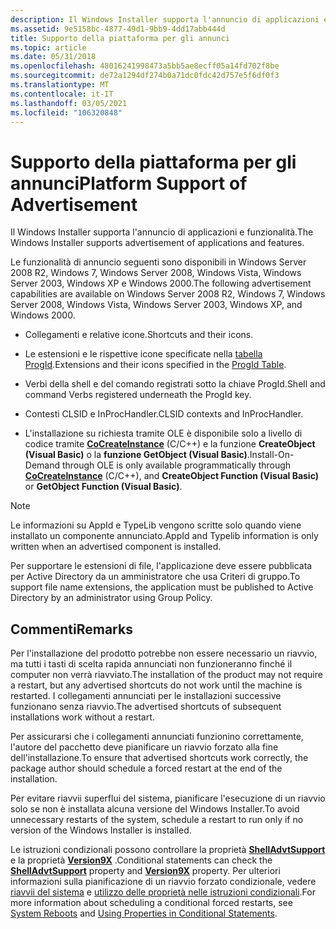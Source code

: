```yaml
---
description: Il Windows Installer supporta l'annuncio di applicazioni e funzionalità.
ms.assetid: 9e5158bc-4877-49d1-9bb9-4dd17abb444d
title: Supporto della piattaforma per gli annunci
ms.topic: article
ms.date: 05/31/2018
ms.openlocfilehash: 48016241998473a5bb5ae8ecff05a14fd702f8be
ms.sourcegitcommit: de72a1294df274b0a71dc0fdc42d757e5f6df0f3
ms.translationtype: MT
ms.contentlocale: it-IT
ms.lasthandoff: 03/05/2021
ms.locfileid: "106320848"
---
```

# <a name="platform-support-of-advertisement"></a><span data-ttu-id="848c0-103">Supporto della piattaforma per gli annunci</span><span class="sxs-lookup"><span data-stu-id="848c0-103">Platform Support of Advertisement</span></span>

<span data-ttu-id="848c0-104">Il Windows Installer supporta l'annuncio di applicazioni e funzionalità.</span><span class="sxs-lookup"><span data-stu-id="848c0-104">The Windows Installer supports advertisement of applications and features.</span></span>

<span data-ttu-id="848c0-105">Le funzionalità di annuncio seguenti sono disponibili in Windows Server 2008 R2, Windows 7, Windows Server 2008, Windows Vista, Windows Server 2003, Windows XP e Windows 2000.</span><span class="sxs-lookup"><span data-stu-id="848c0-105">The following advertisement capabilities are available on Windows Server 2008 R2, Windows 7, Windows Server 2008, Windows Vista, Windows Server 2003, Windows XP, and Windows 2000.</span></span>

-   <span data-ttu-id="848c0-106">Collegamenti e relative icone.</span><span class="sxs-lookup"><span data-stu-id="848c0-106">Shortcuts and their icons.</span></span>

-   <span data-ttu-id="848c0-107">Le estensioni e le rispettive icone specificate nella [tabella ProgId](progid-table.md).</span><span class="sxs-lookup"><span data-stu-id="848c0-107">Extensions and their icons specified in the [ProgId Table](progid-table.md).</span></span>

-   <span data-ttu-id="848c0-108">Verbi della shell e del comando registrati sotto la chiave ProgId.</span><span class="sxs-lookup"><span data-stu-id="848c0-108">Shell and command Verbs registered underneath the ProgId key.</span></span>

-   <span data-ttu-id="848c0-109">Contesti CLSID e InProcHandler.</span><span class="sxs-lookup"><span data-stu-id="848c0-109">CLSID contexts and InProcHandler.</span></span>

-   <span data-ttu-id="848c0-110">L'installazione su richiesta tramite OLE è disponibile solo a livello di codice tramite [**CoCreateInstance**](/windows/win32/api/combaseapi/nf-combaseapi-cocreateinstance) (C/C++) e la funzione **CreateObject (Visual Basic)** o la **funzione GetObject (Visual Basic)**.</span><span class="sxs-lookup"><span data-stu-id="848c0-110">Install-On-Demand through OLE is only available programmatically through [**CoCreateInstance**](/windows/win32/api/combaseapi/nf-combaseapi-cocreateinstance) (C/C++), and **CreateObject Function (Visual Basic)** or **GetObject Function (Visual Basic)**.</span></span>

> [!Note]
> <span data-ttu-id="848c0-111">Le informazioni su AppId e TypeLib vengono scritte solo quando viene installato un componente annunciato.</span><span class="sxs-lookup"><span data-stu-id="848c0-111">AppId and Typelib information is only written when an advertised component is installed.</span></span>
> 
> <span data-ttu-id="848c0-112">Per supportare le estensioni di file, l'applicazione deve essere pubblicata per Active Directory da un amministratore che usa Criteri di gruppo.</span><span class="sxs-lookup"><span data-stu-id="848c0-112">To support file name extensions, the application must be published to Active Directory by an administrator using Group Policy.</span></span>

## <a name="remarks"></a><span data-ttu-id="848c0-113">Commenti</span><span class="sxs-lookup"><span data-stu-id="848c0-113">Remarks</span></span>

<span data-ttu-id="848c0-114">Per l'installazione del prodotto potrebbe non essere necessario un riavvio, ma tutti i tasti di scelta rapida annunciati non funzioneranno finché il computer non verrà riavviato.</span><span class="sxs-lookup"><span data-stu-id="848c0-114">The installation of the product may not require a restart, but any advertised shortcuts do not work until the machine is restarted.</span></span> <span data-ttu-id="848c0-115">I collegamenti annunciati per le installazioni successive funzionano senza riavvio.</span><span class="sxs-lookup"><span data-stu-id="848c0-115">The advertised shortcuts of subsequent installations work without a restart.</span></span>

<span data-ttu-id="848c0-116">Per assicurarsi che i collegamenti annunciati funzionino correttamente, l'autore del pacchetto deve pianificare un riavvio forzato alla fine dell'installazione.</span><span class="sxs-lookup"><span data-stu-id="848c0-116">To ensure that advertised shortcuts work correctly, the package author should schedule a forced restart at the end of the installation.</span></span>

<span data-ttu-id="848c0-117">Per evitare riavvii superflui del sistema, pianificare l'esecuzione di un riavvio solo se non è installata alcuna versione del Windows Installer.</span><span class="sxs-lookup"><span data-stu-id="848c0-117">To avoid unnecessary restarts of the system, schedule a restart to run only if no version of the Windows Installer is installed.</span></span>

<span data-ttu-id="848c0-118">Le istruzioni condizionali possono controllare la proprietà [**ShellAdvtSupport**](shelladvtsupport.md) e la proprietà [**Version9X**](version9x.md) .</span><span class="sxs-lookup"><span data-stu-id="848c0-118">Conditional statements can check the [**ShellAdvtSupport**](shelladvtsupport.md) property and [**Version9X**](version9x.md) property.</span></span> <span data-ttu-id="848c0-119">Per ulteriori informazioni sulla pianificazione di un riavvio forzato condizionale, vedere [riavvii del sistema](system-reboots.md) e [utilizzo delle proprietà nelle istruzioni condizionali](using-properties-in-conditional-statements.md).</span><span class="sxs-lookup"><span data-stu-id="848c0-119">For more information about scheduling a conditional forced restarts, see [System Reboots](system-reboots.md) and [Using Properties in Conditional Statements](using-properties-in-conditional-statements.md).</span></span>

 

 
